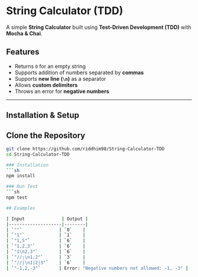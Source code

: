 # String Calculator (TDD)
A simple **String Calculator** built using **Test-Driven Development (TDD)** with **Mocha & Chai**.

## Features
- Returns `0` for an empty string
- Supports addition of numbers separated by **commas**
- Supports **new line (`\n`)** as a separator
- Allows **custom delimiters**
- Throws an error for **negative numbers**

---

## Installation & Setup

## Clone the Repository
```sh
git clone https://github.com/riddhim98/String-Calculator-TDD
cd String-Calculator-TDD

### Installation
```sh
npm install

### Run Test
```sh
npm test

## Examples

| Input              | Output |
|--------------------|--------|
| `""`              | `0`    |
| `"1"`             | `1`    |
| `"1,5"`           | `6`    |
| `"1,2,3"`         | `6`    |
| `"1\n2,3"`        | `6`    |
| `"//;\n1;2"`      | `3`    |
| `"//|\n1|2|3"`    | `6`    |
| `"-1,2,-3"`       | Error: "Negative numbers not allowed: -1, -3" |



